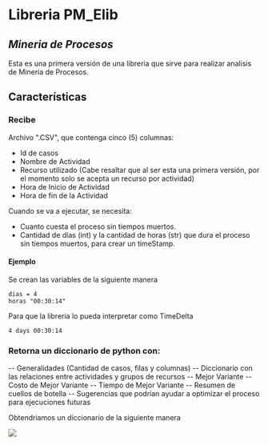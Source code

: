 # Libreria PM_Elib
## _Mineria de Procesos_

Esta es una primera versión de una libreria que sirve para realizar analisis de Mineria de Procesos.

## Características
### Recibe
Archivo ".CSV", que contenga cinco (5) columnas:
- Id de casos
- Nombre de Actividad
- Recurso utilizado (Cabe resaltar que al ser esta una primera versión, por el momento solo se acepta un recurso por actividad)
- Hora de Inicio de Actividad 
- Hora de fin de la Actividad

Cuando se va a ejecutar, se necesita: 

- Cuanto cuesta el proceso sin tiempos muertos.
- Cantidad de días (int) y la cantidad de horas (str) que dura el proceso sin tiempos muertos, para crear un timeStamp.


#### Ejemplo
Se crean las variables de la siguiente manera
```
dias = 4
horas "00:30:14"
```
Para que la libreria lo pueda interpretar como TimeDelta
```
4 days 00:30:14
```

### Retorna un diccionario de python con:
-- Generalidades (Cantidad de casos, filas y columnas)
-- Diccionario con las relaciones entre actividades y grupos de recursos
-- Mejor Variante
-- Costo de Mejor Variante
-- Tiempo de Mejor Variante
-- Resumen de cuellos de botella
-- Sugerencias que podrían ayudar a optimizar el proceso para ejecuciones futuras


Obtendriamos un diccionario de la siguiente manera

![](https://github.com/edraalfig/prueba/blob/main/Captura.PNG?raw=true)

